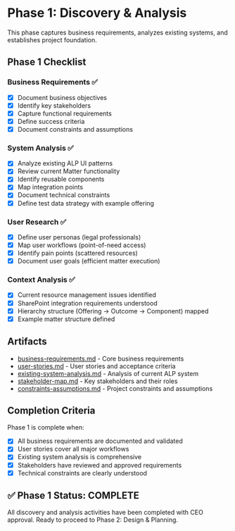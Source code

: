 # Phase 1: Discovery & Analysis

This phase captures business requirements, analyzes existing systems, and establishes project foundation.

## Phase 1 Checklist

### Business Requirements ✅
- [x] Document business objectives
- [x] Identify key stakeholders  
- [x] Capture functional requirements
- [x] Define success criteria
- [x] Document constraints and assumptions

### System Analysis ✅
- [x] Analyze existing ALP UI patterns
- [x] Review current Matter functionality  
- [x] Identify reusable components
- [x] Map integration points
- [x] Document technical constraints
- [x] Define test data strategy with example offering

### User Research ✅
- [x] Define user personas (legal professionals)
- [x] Map user workflows (point-of-need access)
- [x] Identify pain points (scattered resources)
- [x] Document user goals (efficient matter execution)

### Context Analysis ✅
- [x] Current resource management issues identified
- [x] SharePoint integration requirements understood
- [x] Hierarchy structure (Offering → Outcome → Component) mapped
- [x] Example matter structure defined

## Artifacts

- [business-requirements.md](./business-requirements.md) - Core business requirements
- [user-stories.md](./user-stories.md) - User stories and acceptance criteria
- [existing-system-analysis.md](./existing-system-analysis.md) - Analysis of current ALP system
- [stakeholder-map.md](./stakeholder-map.md) - Key stakeholders and their roles
- [constraints-assumptions.md](./constraints-assumptions.md) - Project constraints and assumptions

## Completion Criteria

Phase 1 is complete when:
- [x] All business requirements are documented and validated
- [x] User stories cover all major workflows
- [x] Existing system analysis is comprehensive
- [x] Stakeholders have reviewed and approved requirements
- [x] Technical constraints are clearly understood

## ✅ Phase 1 Status: COMPLETE

All discovery and analysis activities have been completed with CEO approval. Ready to proceed to Phase 2: Design & Planning.